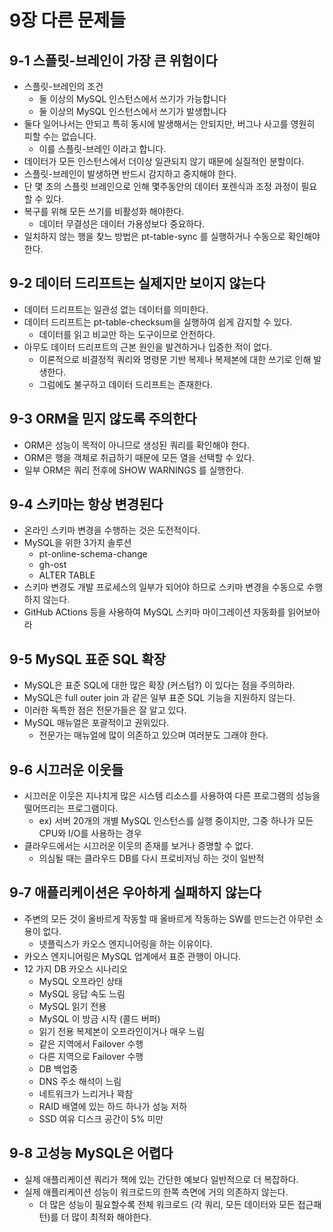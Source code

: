 # 9장 다른 문제들
## 9-1 스플릿-브레인이 가장 큰 위험이다
* 스플릿-브레인의 조건
  * 둘 이상의 MySQL 인스턴스에서 쓰기가 가능합니다
  * 둘 이상의 MySQL 인스턴스에서 쓰기가 발생합니다
* 둘다 일어나서는 안되고 특히 동시에 발생해서는 안되지만, 버그나 사고를 영원히 피할 수는 없습니다.
  * 이를 스플릿-브레인 이라고 합니다.
* 데이터가 모든 인스턴스에서 더이상 일관되지 않기 때문에 실질적인 분할이다.
* 스플릿-브레인이 발생하면 반드시 감지하고 중지해야 한다.
* 단 몇 초의 스플릿 브레인으로 인해 몇주동안의 데이터 포렌식과 조정 과정이 필요 할 수 있다.
* 복구를 위해 모든 쓰기를 비활성화 해야한다.
  * 데이터 무결성은 데이터 가용성보다 중요하다.
* 일치하지 않는 행을 찾느 방법은 pt-table-sync 를 실행하거나 수동으로 확인해야 한다.
## 9-2 데이터 드리프트는 실제지만 보이지 않는다
* 데이터 드리프트는 일관성 없는 데이터를 의미한다.
* 데이터 드리프트는 pt-table-checksum을 실행하여 쉽게 감지할 수 있다.
  * 데이터를 읽고 비교만 하는 도구이므로 안전하다.
* 아무도 데이터 드리프트의 근본 원인을 발견하거나 입증한 적이 없다.
  * 이론적으로 비결정적 쿼리와 명령문 기반 복제나 복제본에 대한 쓰기로 인해 발생한다.
  * 그럼에도 불구하고 데이터 드리프트는 존재한다.
## 9-3 ORM을 믿지 않도록 주의한다
* ORM은 성능이 목적이 아니므로 생성된 쿼리를 확인해야 한다.
* ORM은 행을 객체로 취급하기 때문에 모든 열을 선택할 수 있다.
* 일부 ORM은 쿼리 전후에 SHOW WARNINGS 를 실행한다.
## 9-4 스키마는 항상 변경된다
* 온라인 스키마 변경을 수행하는 것은 도전적이다.
* MySQL을 위한 3가지 솔루션
  * pt-online-schema-change
  * gh-ost
  * ALTER TABLE
* 스키마 변경도 개발 프로세스의 일부가 되어야 하므로 스키마 변경을 수동으로 수행하지 않는다.
* GitHub ACtions 등을 사용하여 MySQL 스키마 마이그레이션 자동화를 읽어보아라
## 9-5 MySQL 표준 SQL 확장
* MySQL은 표준 SQL에 대한 많은 확장 (커스텀?) 이 있다는 점을 주의하라.
* MySQL은 full outer join 과 같은 일부 표준 SQL 기능을 지원하지 않는다.
* 이러한 독특한 점은 전문가들은 잘 알고 있다.
* MySQL 매뉴얼은 포괄적이고 권위있다.
  * 전문가는 매뉴얼에 많이 의존하고 있으며 여러분도 그래야 한다.
## 9-6 시끄러운 이웃들
* 시끄러운 이웃은 지나치게 많은 시스템 리소스를 사용하여 다른 프로그램의 성능을 떨어뜨리는 프로그램이다.
  * ex) 서버 20개의 개별 MySQL 인스턴스를 실행 중이지만, 그중 하나가 모든 CPU와 I/O를 사용하는 경우
* 클라우드에서는 시끄러운 이웃의 존재를 보거나 증명할 수 없다.
  * 의심될 때는 클라우드 DB를 다시 프로비저닝 하는 것이 일반적
## 9-7 애플리케이션은 우아하게 실패하지 않는다
* 주변의 모든 것이 올바르게 작동할 때 올바르게 작동하는 SW를 만드는건 아무런 소용이 없다.
  * 넷플릭스가 카오스 엔지니어링을 하는 이유이다.
* 카오스 엔지니어링은 MySQL 업계에서 표준 관행이 아니다.
* 12 가지 DB 카오스 시나리오
  * MySQL 오프라인 상태
  * MySQL 응답 속도 느림
  * MySQL 읽기 전용
  * MySQL 이 방금 시작 (콜드 버퍼)
  * 읽기 전용 복제본이 오프라인이거나 매우 느림
  * 같은 지역에서 Failover 수행
  * 다른 지역으로 Failover 수행
  * DB 백업중
  * DNS 주소 해석이 느림
  * 네트워크가 느리거나 꽉참
  * RAID 배열에 있는 하드 하나가 성능 저하
  * SSD 여유 디스크 공간이 5% 미만
## 9-8 고성능 MySQL은 어렵다
* 실제 애플리케이션 쿼리가 책에 있는 간단한 예보다 일반적으로 더 복잡하다.
* 실제 애플리케이션 성능이 워크로드의 한쪽 측면에 거의 의존하지 않는다.
  * 더 많은 성능이 필요할수록 전체 워크로드 (각 쿼리, 모든 데이터와 모든 접근패턴)를 더 많이 최적화 해야한다.